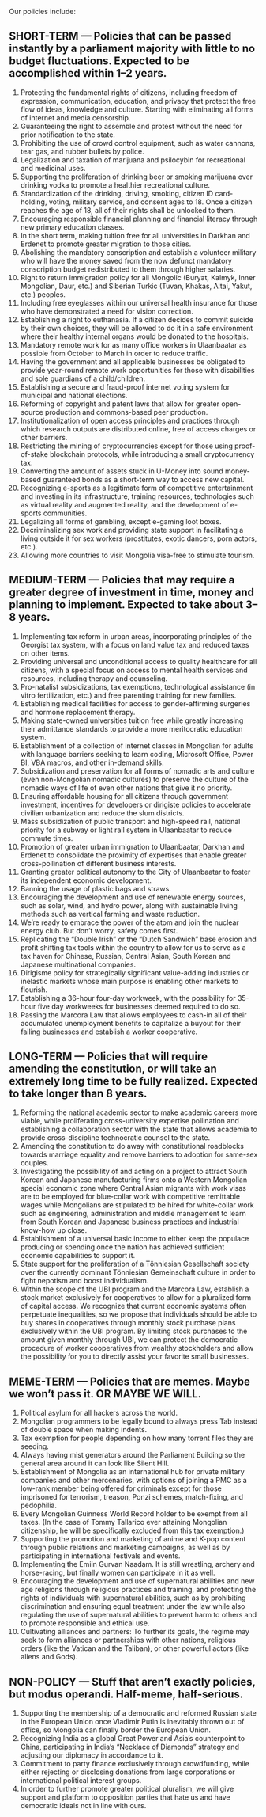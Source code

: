Our policies include:

## SHORT-TERM — Policies that can be passed instantly by a parliament majority with little to no budget fluctuations. Expected to be accomplished within 1–2 years.

1. Protecting the fundamental rights of citizens, including freedom of expression, communication, education, and privacy that protect the free flow of ideas, knowledge and culture. Starting with eliminating all forms of internet and media censorship.
2. Guaranteeing the right to assemble and protest without the need for prior notification to the state.
3. Prohibiting the use of crowd control equipment, such as water cannons, tear gas, and rubber bullets by police.
4. Legalization and taxation of marijuana and psilocybin for recreational and medicinal uses.
5. Supporting the proliferation of drinking beer or smoking marijuana over drinking vodka to promote a healthier recreational culture.
6. Standardization of the drinking, driving, smoking, citizen ID card-holding, voting, military service, and consent ages to 18. Once a citizen reaches the age of 18, all of their rights shall be unlocked to them.
7. Encouraging responsible financial planning and financial literacy through new primary education classes.
8. In the short term, making tuition free for all universities in Darkhan and Erdenet to promote greater migration to those cities.
9. Abolishing the mandatory conscription and establish a volunteer military who will have the money saved from the now defunct mandatory conscription budget redistributed to them through higher salaries.
10. Right to return immigration policy for all Mongolic (Buryat, Kalmyk, Inner Mongolian, Daur, etc.) and Siberian Turkic (Tuvan, Khakas, Altai, Yakut, etc.) peoples.
11. Including free eyeglasses within our universal health insurance for those who have demonstrated a need for vision correction.
12. Establishing a right to euthanasia. If a citizen decides to commit suicide by their own choices, they will be allowed to do it in a safe environment where their healthy internal organs would be donated to the hospitals.
13. Mandatory remote work for as many office workers in Ulaanbaatar as possible from October to March in order to reduce traffic.
14. Having the government and all applicable businesses be obligated to provide year-round remote work opportunities for those with disabilities and sole guardians of a child/children.
15. Establishing a secure and fraud-proof internet voting system for municipal and national elections.
16. Reforming of copyright and patent laws that allow for greater open-source production and commons-based peer production.
17. Institutionalization of open access principles and practices through which research outputs are distributed online, free of access charges or other barriers.
18. Restricting the mining of cryptocurrencies except for those using proof-of-stake blockchain protocols, while introducing a small cryptocurrency tax.
19. Converting the amount of assets stuck in U-Money into sound money-based guaranteed bonds as a short-term way to access new capital.
20. Recognizing e-sports as a legitimate form of competitive entertainment and investing in its infrastructure, training resources, technologies such as virtual reality and augmented reality, and the development of e-sports communities.
21. Legalizing all forms of gambling, except e-gaming loot boxes.
22. Decriminalizing sex work and providing state support in facilitating a living outside it for sex workers (prostitutes, exotic dancers, porn actors, etc.).
23. Allowing more countries to visit Mongolia visa-free to stimulate tourism.

## MEDIUM-TERM — Policies that may require a greater degree of investment in time, money and planning to implement. Expected to take about 3–8 years.

1. Implementing tax reform in urban areas, incorporating principles of the Georgist tax system, with a focus on land value tax and reduced taxes on other items.
2. Providing universal and unconditional access to quality healthcare for all citizens, with a special focus on access to mental health services and resources, including therapy and counseling.
3. Pro-natalist subsidizations, tax exemptions, technological assistance (in vitro fertilization, etc.) and free parenting training for new families.
4. Establishing medical facilities for access to gender-affirming surgeries and hormone replacement therapy.
5. Making state-owned universities tuition free while greatly increasing their admittance standards to provide a more meritocratic education system.
6. Establishment of a collection of internet classes in Mongolian for adults with language barriers seeking to learn coding, Microsoft Office, Power BI, VBA macros, and other in-demand skills.
7. Subsidization and preservation for all forms of nomadic arts and culture (even non-Mongolian nomadic cultures) to preserve the culture of the nomadic ways of life of even other nations that give it no priority.
8. Ensuring affordable housing for all citizens through government investment, incentives for developers or dirigiste policies to accelerate civilian urbanization and reduce the slum districts.
9. Mass subsidization of public transport and high-speed rail, national priority for a subway or light rail system in Ulaanbaatar to reduce commute times.
10. Promotion of greater urban immigration to Ulaanbaatar, Darkhan and Erdenet to consolidate the proximity of expertises that enable greater cross-pollination of different business interests.
11. Granting greater political autonomy to the City of Ulaanbaatar to foster its independent economic development.
12. Banning the usage of plastic bags and straws.
13. Encouraging the development and use of renewable energy sources, such as solar, wind, and hydro power, along with sustainable living methods such as vertical farming and waste reduction.
14. We’re ready to embrace the power of the atom and join the nuclear energy club. But don’t worry, safety comes first.
15. Replicating the “Double Irish” or the “Dutch Sandwich” base erosion and profit shifting tax tools within the country to allow for us to serve as a tax haven for Chinese, Russian, Central Asian, South Korean and Japanese multinational companies.
16. Dirigisme policy for strategically significant value-adding industries or inelastic markets whose main purpose is enabling other markets to flourish.
17. Establishing a 36-hour four-day workweek, with the possibility for 35-hour five day workweeks for businesses deemed required to do so.
18. Passing the Marcora Law that allows employees to cash-in all of their accumulated unemployment benefits to capitalize a buyout for their failing businesses and establish a worker cooperative.

## LONG-TERM — Policies that will require amending the constitution, or will take an extremely long time to be fully realized. Expected to take longer than 8 years.

1. Reforming the national academic sector to make academic careers more viable, while proliferating cross-university expertise pollination and establishing a collaboration sector with the state that allows academia to provide cross-discipline technocratic counsel to the state.
2. Amending the constitution to do away with constitutional roadblocks towards marriage equality and remove barriers to adoption for same-sex couples.
3. Investigating the possibility of and acting on a project to attract South Korean and Japanese manufacturing firms onto a Western Mongolian special economic zone where Central Asian migrants with work visas are to be employed for blue-collar work with competitive remittable wages while Mongolians are stipulated to be hired for white-collar work such as engineering, administration and middle management to learn from South Korean and Japanese business practices and industrial know-how up close.
4. Establishment of a universal basic income to either keep the populace producing or spending once the nation has achieved sufficient economic capabilities to support it.
5. State support for the proliferation of a Tönniesian Gesellschaft society over the currently dominant Tönniesian Gemeinschaft culture in order to fight nepotism and boost individualism.
6. Within the scope of the UBI program and the Marcora Law, establish a stock market exclusively for cooperatives to allow for a pluralized form of capital access. We recognize that current economic systems often perpetuate inequalities, so we propose that individuals should be able to buy shares in cooperatives through monthly stock purchase plans exclusively within the UBI program. By limiting stock purchases to the amount given monthly through UBI, we can protect the democratic procedure of worker cooperatives from wealthy stockholders and allow the possibility for you to directly assist your favorite small businesses.

## MEME-TERM — Policies that are memes. Maybe we won’t pass it. OR MAYBE WE WILL.

1. Political asylum for all hackers across the world.
2. Mongolian programmers to be legally bound to always press Tab instead of double space when making indents.
3. Tax exemption for people depending on how many torrent files they are seeding.
4. Always having mist generators around the Parliament Building so the general area around it can look like Silent Hill.
5. Establishment of Mongolia as an international hub for private military companies and other mercenaries, with options of joining a PMC as a low-rank member being offered for criminals except for those imprisoned for terrorism, treason, Ponzi schemes, match-fixing, and pedophilia.
6. Every Mongolian Guinness World Record holder to be exempt from all taxes. (In the case of Tommy Tallarico ever attaining Mongolian citizenship, he will be specifically excluded from this tax exemption.)
7. Supporting the promotion and marketing of anime and K-pop content through public relations and marketing campaigns, as well as by participating in international festivals and events.
8. Implementing the Emiin Gurvan Naadam. It is still wrestling, archery and horse-racing, but finally women can participate in it as well.
9. Encouraging the development and use of supernatural abilities and new age religions through religious practices and training, and protecting the rights of individuals with supernatural abilities, such as by prohibiting discrimination and ensuring equal treatment under the law while also regulating the use of supernatural abilities to prevent harm to others and to promote responsible and ethical use.
10. Cultivating alliances and partners: To further its goals, the regime may seek to form alliances or partnerships with other nations, religious orders (like the Vatican and the Taliban), or other powerful actors (like aliens and Gods).

## NON-POLICY — Stuff that aren’t exactly policies, but modus operandi. Half-meme, half-serious.

1. Supporting the membership of a democratic and reformed Russian state in the European Union once Vladimir Putin is inevitably thrown out of office, so Mongolia can finally border the European Union.
2. Recognizing India as a global Great Power and Asia’s counterpoint to China, participating in India’s “Necklace of Diamonds” strategy and adjusting our diplomacy in accordance to it.
3. Commitment to party finance exclusively through crowdfunding, while either rejecting or disclosing donations from large corporations or international political interest groups.
4. In order to further promote greater political pluralism, we will give support and platform to opposition parties that hate us and have democratic ideals not in line with ours.
